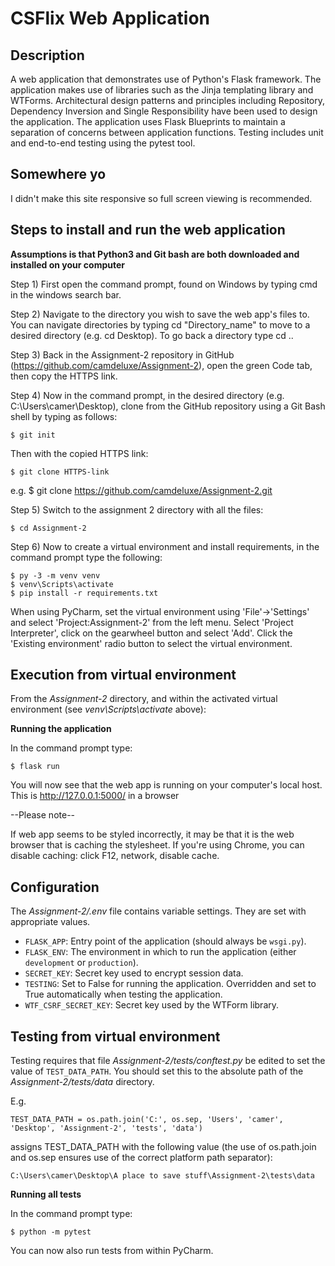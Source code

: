 # CSFlix Web Application

## Description


A web application that demonstrates use of Python's Flask framework. The application makes use of libraries such as the Jinja templating library and WTForms. Architectural design patterns and principles including Repository, Dependency Inversion and Single Responsibility have been used to design the application. The application uses Flask Blueprints to maintain a separation of concerns between application functions. Testing includes unit and end-to-end testing using the pytest tool. 


## Somewhere yo

I didn't make this site responsive so full screen viewing is recommended.


## Steps to install and run the web application

**Assumptions is that Python3 and Git bash are both downloaded and installed on your computer**

Step 1) First open the command prompt, found on Windows by typing cmd in the windows search bar.

Step 2) Navigate to the directory you wish to save the web app's files to. You can navigate directories by typing cd "Directory_name" to move to a desired
directory (e.g. cd Desktop). To go back a directory type cd ..

Step 3) Back in the Assignment-2 repository in GitHub (https://github.com/camdeluxe/Assignment-2), open the green Code tab, then copy the HTTPS link.

Step 4) Now in the command prompt, in the desired directory (e.g. C:\Users\camer\Desktop), clone from the GitHub repository using a Git Bash shell by typing as follows:

```shell 
$ git init
```
Then with the copied HTTPS link:
```shell
$ git clone HTTPS-link
```
e.g. $ git clone https://github.com/camdeluxe/Assignment-2.git

Step 5) Switch to the assignment 2 directory with all the files:
```shell
$ cd Assignment-2
``` 
Step 6) Now to create a virtual environment and install requirements, in the command prompt type the following:
```shell
$ py -3 -m venv venv
$ venv\Scripts\activate
$ pip install -r requirements.txt
```

When using PyCharm, set the virtual environment using 'File'->'Settings' and select 'Project:Assignment-2' from the left menu. Select 'Project Interpreter', click on the gearwheel button and select 'Add'. Click the 'Existing environment' radio button to select the virtual environment. 

## Execution from virtual environment

From the *Assignment-2* directory, and within the activated virtual environment (see *venv\Scripts\activate* above):

**Running the application**

In the command prompt type:

````shell
$ flask run
```` 

You will now see that the web app is running on your computer's local host. This is http://127.0.0.1:5000/ in a browser

--Please note--

If web app seems to be styled incorrectly, it may be that it is the web browser that is caching the stylesheet.
If you're using Chrome, you can disable caching: click F12, network, disable cache.  


## Configuration

The *Assignment-2/.env* file contains variable settings. They are set with appropriate values.

* `FLASK_APP`: Entry point of the application (should always be `wsgi.py`).
* `FLASK_ENV`: The environment in which to run the application (either `development` or `production`).
* `SECRET_KEY`: Secret key used to encrypt session data.
* `TESTING`: Set to False for running the application. Overridden and set to True automatically when testing the application.
* `WTF_CSRF_SECRET_KEY`: Secret key used by the WTForm library.


## Testing from virtual environment

Testing requires that file *Assignment-2/tests/conftest.py* be edited to set the value of `TEST_DATA_PATH`. You should set this to the absolute path of the *Assignment-2/tests/data* directory. 

E.g. 

`TEST_DATA_PATH = os.path.join('C:', os.sep, 'Users', 'camer', 'Desktop', 'Assignment-2', 'tests', 'data')`

assigns TEST_DATA_PATH with the following value (the use of os.path.join and os.sep ensures use of the correct platform path separator):

`C:\Users\camer\Desktop\A place to save stuff\Assignment-2\tests\data`

**Running all tests**

In the command prompt type:

````shell
$ python -m pytest
```` 

You can now also run tests from within PyCharm.

 